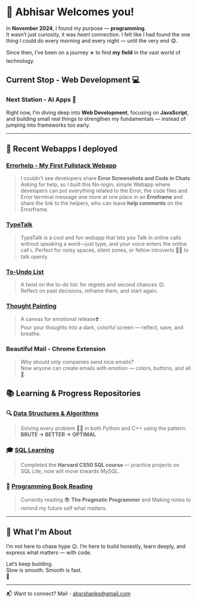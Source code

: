 # 💟 Abhisar Welcomes you!

In **November 2024**, I found my purpose — **programming**.  
It wasn’t just curiosity, it was *heart connection*. I felt like I had found the one thing I could do every morning and every night — until the very end 😋.

Since then, I’ve been on a journey ✈️ to find **my field** in the vast world of technology. 

## **Current Stop - Web Development 💻**
### Next Station - AI Apps 🤖

Right now, I’m diving deep into **Web Development**, focusing on **JavaScript**, and building small real things to strengthen my fundamentals — instead of jumping into frameworks too early.

---

## 🚀 **Recent Webapps I deployed**

### [Errorhelp - My First Fullstack Webapp](https://errorhelp.pythonanywhere.com)

> I couldn't see developers share **Error Screenshots and Code in Chats** Asking for help, so I built this No-login, simple Webapp where developers can put everything related to the Error, the code files and Error terminal message ane more at one place in an **Erroframe** and share the link to the helpers, who can leave **help comments** on the Errorframe.

### [TypeTalk](http://typetalk.netlify.app)

> TypeTalk is a cool and fun webapp that lets you Talk in online calls without speaking a word—just type, and your voice enters the online call 📞. 
Perfect for noisy spaces, silent zones, or fellow introverts 😶‍🌫️ to talk openly.

### [To-Undo List](https://to-undo-list.netlify.app)
> A twist on the to-do list: for regrets and second chances 😌.  
Reflect on past decisions, reframe them, and start again.

### [Thought Painting](https://thoughtpainting.netlify.app)
> A canvas for emotional release❣️ .  
Pour your thoughts into a dark, colorful screen — reflect, save, and breathe.

### Beautiful Mail - Chrome Extension
> Why should only companies send nice emails?  
Now anyone can create emails with emotion — colors, buttons, and all 💌.

##

## 📚 **Learning & Progress Repositories**

### 🔍 [Data Structures & Algorithms](https://github.com/abhisarxverma/DSA-by-heart)
> Solving every problem 👩‍🔬 in both Python and C++ using the pattern:  
  **BRUTE → BETTER → OPTIMAL**

### 🎓 [SQL Learning](https://github.com/abhisarxverma/SQL-Mastery)
> Completed the **Harvard CS50 SQL course** — practice projects on SQL Lite, now will move towards MySQL.

### 📘 [Programming Book Reading](https://github.com/abhisarxverma/Books)
> Currently reading 📚 **The Pragmatic Programmer** and Making notes  to remind my future self what matters.

---

## 🧭 What I'm About

I’m not here to chase hype 😉.
I’m here to build honestly, learn deeply, and express what matters — with code.

Let’s keep building.  
Slow is smooth. Smooth is fast.  
🚀

---

📬 Want to connect? 
Mail - absrshanks@gmail.com
